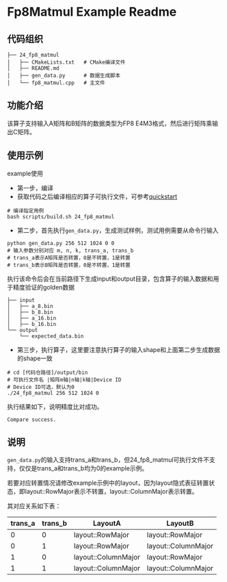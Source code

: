# Fp8Matmul Example Readme
## 代码组织
```
├── 24_fp8_matmul
│   ├── CMakeLists.txt   # CMake编译文件
│   ├── README.md
│   ├── gen_data.py      # 数据生成脚本
│   └── fp8_matmul.cpp   # 主文件
```
## 功能介绍
该算子支持输入A矩阵和B矩阵的数据类型为FP8 E4M3格式，然后进行矩阵乘输出C矩阵。
## 使用示例
example使用
- 第一步，编译
- 获取代码之后编译相应的算子可执行文件，可参考[quickstart](../../docs/quickstart.md#算子编译)
```
# 编译指定用例
bash scripts/build.sh 24_fp8_matmul
```
- 第二步，首先执行`gen_data.py`，生成测试样例，测试用例需要从命令行输入
```
python gen_data.py 256 512 1024 0 0
# 输入参数分别对应 m, n, k, trans_a, trans_b
# trans_a表示A矩阵是否转置，0是不转置，1是转置
# trans_b表示B矩阵是否转置，0是不转置，1是转置
```
执行该命令后会在当前路径下生成input和output目录，包含算子的输入数据和用于精度验证的golden数据
```
├── input
│   ├── a_8.bin
│   ├── b_8.bin
│   ├── a_16.bin
│   ├── b_16.bin
└── output
    └── expected_data.bin
```

- 第三步，执行算子，这里要注意执行算子的输入shape和上面第二步生成数据的shape一致
```
# cd [代码仓路径]/output/bin
# 可执行文件名 |矩阵m轴|n轴|k轴|Device ID
# Device ID可选，默认为0
./24_fp8_matmul 256 512 1024 0
```
执行结果如下，说明精度比对成功。
```
Compare success.
```

## 说明

`gen_data.py`的输入支持trans_a和trans_b，但24_fp8_matmul可执行文件不支持，仅仅是trans_a和trans_b均为0的example示例。

若要对应转置情况请修改example示例中的layout，因为layout隐式表征转置状态，即layout::RowMajor表示不转置，layout::ColumnMajor表示转置。

其对应关系如下表：

| trans_a | trans_b | LayoutA             | LayoutB             |
|---------|---------|---------------------|---------------------|
| 0       | 0       | layout::RowMajor    | layout::RowMajor    |
| 0       | 1       | layout::RowMajor    | layout::ColumnMajor |
| 1       | 0       | layout::ColumnMajor | layout::RowMajor    |
| 1       | 1       | layout::ColumnMajor | layout::ColumnMajor |